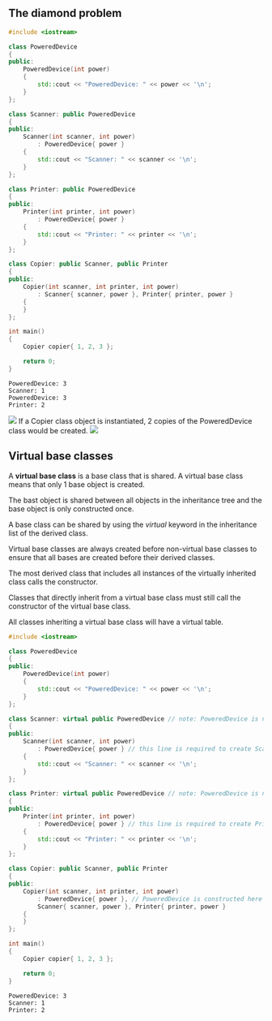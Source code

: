 ## The diamond problem
```cpp
#include <iostream>

class PoweredDevice
{
public:
    PoweredDevice(int power)
    {
		std::cout << "PoweredDevice: " << power << '\n';
    }
};

class Scanner: public PoweredDevice
{
public:
    Scanner(int scanner, int power)
        : PoweredDevice{ power }
    {
		std::cout << "Scanner: " << scanner << '\n';
    }
};

class Printer: public PoweredDevice
{
public:
    Printer(int printer, int power)
        : PoweredDevice{ power }
    {
		std::cout << "Printer: " << printer << '\n';
    }
};

class Copier: public Scanner, public Printer
{
public:
    Copier(int scanner, int printer, int power)
        : Scanner{ scanner, power }, Printer{ printer, power }
    {
    }
};

int main()
{
    Copier copier{ 1, 2, 3 };

    return 0;
}
```

```
PoweredDevice: 3
Scanner: 1
PoweredDevice: 3
Printer: 2
```
![](Pasted%20image%2020230209203249.png)
If a Copier class object is instantiated, 2 copies of the PoweredDevice class would be created.
![](Pasted%20image%2020230209203323.png)

## Virtual base classes
A **virtual base class** is a base class that is shared. A virtual base class means that only 1 base object is created.

The bast object is shared between all objects in the inheritance tree and the base object is only constructed once.

A base class can be shared by using the *virtual* keyword in the inheritance list of the derived class.

Virtual base classes are always created before non-virtual base classes to ensure that all bases are created before their derived classes.

The most derived class that includes all instances of the virtually inherited class calls the constructor.

Classes that directly inherit from a virtual base class must still call the constructor of the virtual base class.

All classes inheriting a virtual base class will have a virtual table. 
```cpp
#include <iostream>

class PoweredDevice
{
public:
    PoweredDevice(int power)
    {
		std::cout << "PoweredDevice: " << power << '\n';
    }
};

class Scanner: virtual public PoweredDevice // note: PoweredDevice is now a virtual base class
{
public:
    Scanner(int scanner, int power)
        : PoweredDevice{ power } // this line is required to create Scanner objects, but ignored in this case
    {
		std::cout << "Scanner: " << scanner << '\n';
    }
};

class Printer: virtual public PoweredDevice // note: PoweredDevice is now a virtual base class
{
public:
    Printer(int printer, int power)
        : PoweredDevice{ power } // this line is required to create Printer objects, but ignored in this case
    {
		std::cout << "Printer: " << printer << '\n';
    }
};

class Copier: public Scanner, public Printer
{
public:
    Copier(int scanner, int printer, int power)
        : PoweredDevice{ power }, // PoweredDevice is constructed here
        Scanner{ scanner, power }, Printer{ printer, power }
    {
    }
};

int main()
{
    Copier copier{ 1, 2, 3 };

    return 0;
}
```

```
PoweredDevice: 3
Scanner: 1
Printer: 2
```